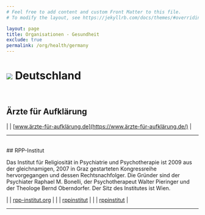 ```yaml
---
# Feel free to add content and custom Front Matter to this file.
# To modify the layout, see https://jekyllrb.com/docs/themes/#overriding-theme-defaults

layout: page
title: Organisationen - Gesundheit
exclude: true
permalink: /org/health/germany
---
```


# <img src="{{site.baseurl}}/assets/img/flaggen/de.png"> Deutschland

<br/>

## Ärzte für Aufklärung

| <i class="fas fa-globe"></i> | [www.ärzte-für-aufklärung.de](https://www.ärzte-für-aufklärung.de/) |

---

<br/>
## RPP-Institut

Das Institut für Religiosität in Psychiatrie und Psychotherapie ist 2009 aus der gleichnamigen, 2007 in Graz gestarteten Kongressreihe hervorgegangen und dessen Rechtsnachfolger. Die Gründer sind der Psychiater Raphael M. Bonelli, der Psychotherapeut Walter Pieringer und der Theologe Bernd Oberndorfer. Der Sitz des Institutes ist Wien.

| <i class="fas fa-globe"></i> | [rpp-institut.org](https://rpp-institut.org/) |
| <i class="fab fa-youtube"></i> | [rppinstitut](https://www.youtube.com/user/rppinstitut) |
| <i class="fab fa-telegram"></i> | [rppinstitut](https://t.me/rppinstitut) |

---

<br/>
